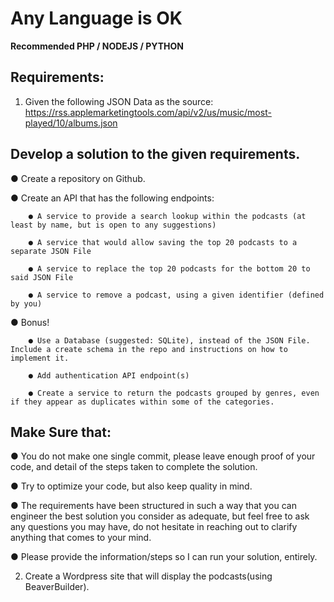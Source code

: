 # Any Language is OK
**Recommended PHP / NODEJS / PYTHON**

## Requirements:

1. Given the following JSON Data as the source: https://rss.applemarketingtools.com/api/v2/us/music/most-played/10/albums.json

## Develop a solution to the given requirements.

● Create a repository on Github.

● Create an API that has the following endpoints:

        ● A service to provide a search lookup within the podcasts (at least by name, but is open to any suggestions)
        
        ● A service that would allow saving the top 20 podcasts to a separate JSON File
        
        ● A service to replace the top 20 podcasts for the bottom 20 to said JSON File
        
        ● A service to remove a podcast, using a given identifier (defined by you)

● Bonus!

        ● Use a Database (suggested: SQLite), instead of the JSON File. Include a create schema in the repo and instructions on how to implement it.
        
        ● Add authentication API endpoint(s)
        
        ● Create a service to return the podcasts grouped by genres, even if they appear as duplicates within some of the categories.

## Make Sure that:

● You do not make one single commit, please leave enough proof of your code, and detail of the steps taken to complete the solution.

● Try to optimize your code, but also keep quality in mind.

● The requirements have been structured in such a way that you can engineer the best solution you consider as adequate, but feel free to ask any questions you may have, do not hesitate in reaching out to clarify anything that comes to your mind.

● Please provide the information/steps so I can run your solution, entirely.

2. Create a Wordpress site that will display the podcasts(using BeaverBuilder).
